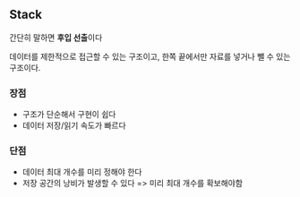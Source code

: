 ## Stack

간단히 말하면 **후입 선출**이다

데이터를 제한적으로 접근할 수 있는 구조이고, 한쪽 끝에서만 자료를 넣거나 뺄 수 있는 구조이다.

### 장점

-   구조가 단순해서 구현이 쉽다
-   데이터 저장/읽기 속도가 빠르다  


### 단점

-   데이터 최대 개수를 미리 정해야 한다
-   저장 공간의 낭비가 발생할 수 있다 => 미리 최대 개수를 확보해야함
